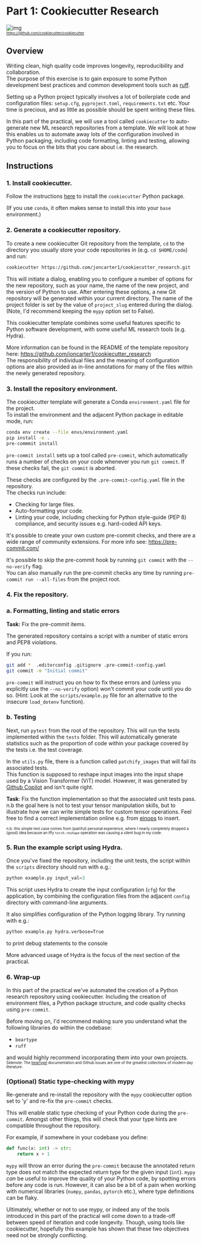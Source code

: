 # Part 1: Cookiecutter Research
![img](https://raw.githubusercontent.com/cookiecutter/cookiecutter/3ac078356adf5a1a72042dfe72ebfa4a9cd5ef38/logo/cookiecutter_medium.png)
<sub><sup></br>https://github.com/cookiecutter/cookiecutter</sup></sub>
## Overview
Writing clean, high quality code improves longevity, reproducibility and collaboration.</br>
The purpose of this exercise is to gain exposure to some Python development best practices and common development tools such as [ruff](https://docs.astral.sh/ruff).

Setting up a Python project typically involves a lot of boilerplate code and configuration files: `setup.cfg`, `pyproject.toml`, `requirements.txt` etc. Your time is precious, and as little as possible should be spent writing these files.

In this part of the practical, we will use a tool called `cookiecutter` to auto-generate new ML research repositories from a template. We will look at how this enables us to automate away lots of the configuration involved in Python packaging, including code formatting, linting and testing, allowing you to focus on the bits that you care about i.e. the research.

## Instructions

### 1. Install cookiecutter.
Follow the instructions [here](https://cookiecutter.readthedocs.io/en/stable/installation.html) to install the `cookiecutter` Python package.

(If you use `conda`, it often makes sense to install this into your `base` environment.)

### 2. Generate a cookiecutter repository.
To create a new cookiecutter Git repository from the template, `cd` to the directory you usually store your code repositories in (e.g. `cd $HOME/code`) and run:
```bash
cookiecutter https://github.com/joncarter1/cookiecutter_research.git
```
This will initiate a dialog, enabling you to configure a number of options for the new repository, such as your name, the name of the new project, and the version of Python to use. After entering these options, a new Git repository will be generated within your current directory. The name of the project folder is set by the value of `project_slug` entered during the dialog. (Note, I'd recommend keeping the `mypy` option set to False).

This cookiecutter template combines some useful features specific to Python software development, with some useful ML research tools (e.g. Hydra).</br>

More information can be found in the README of the template repository here:
https://github.com/joncarter1/cookiecutter_research
</br>The responsibility of individual files and the meaning of configuration options are also provided as in-line annotations for many of the files within the newly generated repository.

### 3. Install the repository environment.
The cookiecutter template will generate a Conda `environment.yaml` file for the project.</br>
To install the environment and the adjacent Python package in editable mode, run:
```bash
conda env create --file envs/environment.yaml
pip install -e .
pre-commmit install
```

`pre-commit install` sets up a tool called `pre-commit`, which automatically runs a number of checks on your code whenever you run `git commit`. If these checks fail, the `git commit` is aborted.


These checks are configured by the `.pre-commit-config.yaml` file in the repository.</br>
The checks run include:
- Checking for large files.
- Auto-formatting your code.
- Linting your code, including checking for Python style-guide (PEP 8) compliance, and security issues e.g. hard-coded API keys.

It's possible to create your own custom pre-commit checks, and there are a wide range of community extensions. For more info see: https://pre-commit.com/

It's possible to skip the pre-commit hook by running `git commit` with the `--no-verify` flag.
</br>You can also manually run the pre-commit checks any time by running `pre-commit run --all-files` from the project root.

### 4. Fix the repository.
### a. Formatting, linting and static errors
**Task:** Fix the pre-commit items.

The generated repository contains a script with a number of static errors and PEP8 violations.

If you run:
```bash
git add *  .editorconfig .gitignore .pre-commit-config.yaml
git commit -m "Initial commit"
```
`pre-commit` will instruct you on how to fix these errors and (unless you explicitly use the `--no-verify` option) won't commit your code until you do so. (Hint: Look at the `scripts/example.py` file for an alternative to the insecure `load_dotenv` function).

### b. Testing
Next, run `pytest` from the root of the repository. This will run the tests implemented within the `tests` folder. This will automatically generate statistics such as the proportion of code within your package covered by the tests i.e. the test coverage.

In the `utils.py` file, there is a function called `patchify_images` that will fail its associated tests.
</br>This function is supposed to reshape input images into the input shape used by a Vision Transformer (ViT) model. However, it was generated by [Github Copilot](https://github.com/features/copilot) and isn't quite right.

**Task**: Fix the function implementation so that the associated unit tests pass. n.b the goal here is not to test your tensor manipulation skills, but to illustrate how we can write simple tests for custom tensor operations. Feel free to find a correct implementation online e.g. from [einops](https://github.com/arogozhnikov/einops) to insert.

<sub><sup>n.b. this simple test case comes from (painful) personal experience, where I nearly completely dropped a (good) idea because an iffy `torch.reshape` operation was causing a silent bug in my code.</sup></sub>

### 5. Run the example script using Hydra.
Once you've fixed the repository, including the unit tests, the script within the `scripts` directory should run with e.g.:
```python
python example.py input_val=3
```
This script uses Hydra to create the input configuration (`cfg`) for the application, by combining the configuration files from the adjacent `config` directory with command-line arguments.

It also simplifies configuration of the Python logging library. Try running with e.g.:
```bash
python example.py hydra.verbose=True
```
to print debug statements to the console

More advanced usage of Hydra is the focus of the next section of the practical.

### 6. Wrap-up
In this part of the practical we've automated the creation of a Python research repository using cookiecutter. Including the creation of environment files, a Python package structure, and code quality checks using `pre-commit`.

Before moving on, I'd recommend making sure you understand what the following libraries do within the codebase:
- `beartype`
- `ruff`

and would highly recommend incorporating them into your own projects.
</br><sub><sup>
Sidenote: The [beartype](https://github.com/beartype/beartype) documentation and Github issues are one of the greatest collections of modern day literature.</sup></sub>

### (Optional) Static type-checking with mypy
Re-generate and re-install the repository with the `mypy` cookiecutter option set to 'y' and re-fix the `pre-commit` checks.

This will enable static type checking of your Python code during the `pre-commit`. Amongst other things, this will check that your type hints are compatible throughout the repository.

For example, if somewhere in your codebase you define:
```python
def func(x: int) -> str:
    return x + 1
```
`mypy` will throw an error during the `pre-commit` because the annotated return type does not match the expected return type for the given input (`int`). `mypy` *can* be useful to improve the quality of your Python code, by spotting errors before any code is run. However, it can also be a bit of a pain when working with numerical libraries (`numpy`, `pandas`, `pytorch` etc.), where type definitions can be flaky.

Ultimately, whether or not to use mypy, or indeed any of the tools introduced in this part of the practical will come down to a trade-off between speed of iteration and code longevity. Though, using tools like cookiecutter, hopefully this example has shown that these two objectives need not be strongly conflicting.